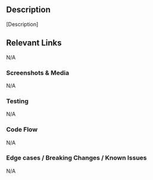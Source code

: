 ## Description
<!-- please add a summary for this PR. Remember this summary should "scale" with the size of the PR!  -->
[Description]

## Relevant Links
<!-- please add any relevant links or resources -->
N/A

### Screenshots & Media
<!-- if relevant, add an screenshots, images or recordings -->
N/A

### Testing
<!-- if relevant, document how you tested this code, and how someone else might also test it -->
N/A

### Code Flow
<!-- if relevant, document the flow of the logic/data/code -->
N/A

### Edge cases / Breaking Changes / Known Issues
<!-- if relevant, document any edge cases, known issues, etc -->
N/A
